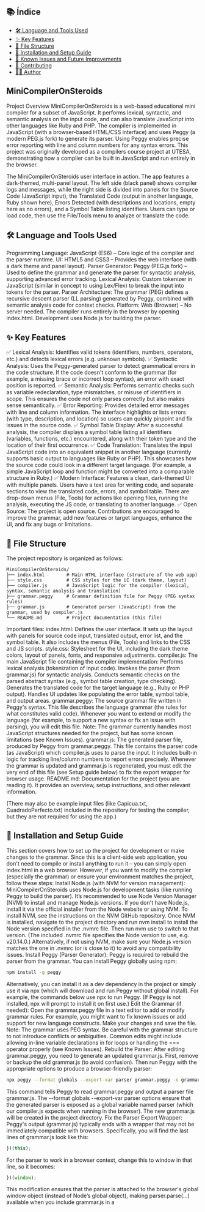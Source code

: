 
## 📚 Índice

- [🛠️ Language and Tools Used](#️-language-and-tools-used)
- [✨ Key Features](#-key-features)
- [📂 File Structure](#-file-structure)
- [🔧 Installation and Setup Guide](#-installation-and-setup-guide)
- [🚧 Known Issues and Future Improvements](#-known-issues-and-future-improvements)
- [🤝 Contributing](#-contributing)
- [👨‍💻 Author](#-author)

## MiniCompilerOnSteroids	
Project Overview
MiniCompilerOnSteroids is a web-based educational mini compiler for a subset of JavaScript. It performs lexical, syntactic, and semantic analysis on the input code, and can also translate JavaScript into other languages like Ruby and PHP. The compiler is implemented in JavaScript (with a browser-based HTML/CSS interface) and uses Peggy (a modern PEG.js fork) to generate its parser. Using Peggy enables precise error reporting with line and column numbers for any syntax errors. This project was originally developed as a compilers course project at UTESA, demonstrating how a compiler can be built in JavaScript and run entirely in the browser.    
  
  
The MiniCompilerOnSteroids user interface in action. The app features a dark-themed, multi-panel layout. The left side (black panel) shows compiler logs and messages, while the right side is divided into panels for the Source Code (JavaScript input), the Translated Code (output in another language, Ruby shown here), Errors Detected (with descriptions and locations, empty here as no errors), and a Symbol Table listing identifiers. Users can type or load code, then use the File/Tools menu to analyze or translate the code.
## 🛠️ Language and Tools Used
Programming Language: JavaScript (ES6) – Core logic of the compiler and the parser runtime.
UI: HTML5 and CSS3 – Provides the web interface (with a dark theme and panel layout).
Parser Generator: Peggy (PEG.js fork) – Used to define the grammar and generate the parser for syntactic analysis, supporting advanced error tracking.
Lexical Analysis: Custom tokenizer in JavaScript (similar in concept to using Lex/Flex) to break the input into tokens for the parser.
Parser Architecture: The grammar (PEG) defines a recursive descent parser (LL parsing) generated by Peggy, combined with semantic analysis code for context checks.
Platform: Web (Browser) – No server needed. The compiler runs entirely in the browser by opening index.html. Development uses Node.js for building the parser.
## ✨ Key Features
✅ Lexical Analysis: Identifies valid tokens (identifiers, numbers, operators, etc.) and detects lexical errors (e.g. unknown symbols).
✅ Syntactic Analysis: Uses the Peggy-generated parser to detect grammatical errors in the code structure. If the code doesn't conform to the grammar (for example, a missing brace or incorrect loop syntax), an error with exact position is reported.
✅ Semantic Analysis: Performs semantic checks such as variable redeclaration, type mismatches, or misuse of identifiers in scope. This ensures the code not only parses correctly but also makes sense semantically.
✅ Error Reporting: Provides detailed error messages with line and column information. The interface highlights or lists errors (with type, description, and location) so users can quickly pinpoint and fix issues in the source code.
✅ Symbol Table Display: After a successful analysis, the compiler displays a symbol table listing all identifiers (variables, functions, etc.) encountered, along with their token type and the location of their first occurrence.
✅ Code Translation: Translates the input JavaScript code into an equivalent snippet in another language (currently supports basic output to languages like Ruby or PHP). This showcases how the source code could look in a different target language. (For example, a simple JavaScript loop and function might be converted into a comparable structure in Ruby.)
✅ Modern Interface: Features a clean, dark-themed UI with multiple panels. Users have a text area for writing code, and separate sections to view the translated code, errors, and symbol table. There are drop-down menus (File, Tools) for actions like opening files, running the analysis, executing the JS code, or translating to another language.
✅ Open Source: The project is open source. Contributions are encouraged to improve the grammar, add new features or target languages, enhance the UI, and fix any bugs or limitations.

## 📂 File Structure
The project repository is organized as follows:  
  
  ```plaintext
MiniCompilerOnSteroids/
├── index.html        # Main HTML interface (structure of the web app)
├── style.css         # CSS styles for the UI (dark theme, layout)
├── compiler.js       # JavaScript logic for the compiler (lexical, syntax, semantic analysis and translation)
├── grammar.peggy     # Grammar definition file for Peggy (PEG syntax rules)
├── grammar.js        # Generated parser (JavaScript) from the grammar, used by compiler.js
└── README.md         # Project documentation (this file)
 ```
 
Important files:
index.html: Defines the user interface. It sets up the layout with panels for source code input, translated output, error list, and the symbol table. It also includes the menus (File, Tools) and links to the CSS and JS scripts.
style.css: Stylesheet for the UI, including the dark theme colors, layout of panels, fonts, and responsive adjustments.
compiler.js: The main JavaScript file containing the compiler implementation:
Performs lexical analysis (tokenization of input code).
Invokes the parser (from grammar.js) for syntactic analysis.
Conducts semantic checks on the parsed abstract syntax (e.g., symbol table creation, type checking).
Generates the translated code for the target language (e.g., Ruby or PHP output).
Handles UI updates like populating the error table, symbol table, and output areas.
grammar.peggy: The source grammar file written in Peggy's syntax. This file describes the language grammar (the rules for what constitutes valid code). Whenever you want to extend or modify the language (for example, to support a new syntax or fix an issue with parsing), you will edit this file. Note: The grammar currently handles most JavaScript structures needed for the project, but has some known limitations (see Known Issues).
grammar.js: The generated parser file, produced by Peggy from grammar.peggy. This file contains the parser code (as JavaScript) which compiler.js uses to parse the input. It includes built-in logic for tracking line/column numbers to report errors precisely. Whenever the grammar is updated and grammar.js is regenerated, you must edit the very end of this file (see Setup guide below) to fix the export wrapper for browser usage.
README.md: Documentation for the project (you are reading it). It provides an overview, setup instructions, and other relevant information.


(There may also be example input files (like Capicua.txt, CuadradoPerfecto.txt) included in the repository for testing the compiler, but they are not required for using the app.)  

## 🔧 Installation and Setup Guide
This section covers how to set up the project for development or make changes to the grammar. Since this is a client-side web application, you don't need to compile or install anything to run it – you can simply open index.html in a web browser. However, if you want to modify the compiler (especially the grammar) or ensure your environment matches the project, follow these steps:
Install Node.js (with NVM for version management):
MiniCompilerOnSteroids uses Node.js for development tasks (like running Peggy to build the parser). It’s recommended to use Node Version Manager (NVM) to install and manage Node.js versions.
If you don't have Node.js, install it via the official installer from the Node website or using NVM. To install NVM, see the instructions on the NVM GitHub repository.
Once NVM is installed, navigate to the project directory and run nvm install to install the Node version specified in the .nvmrc file. Then run nvm use to switch to that version. (The included .nvmrc file specifies the Node version to use, e.g. v20.14.0.)
Alternatively, if not using NVM, make sure your Node.js version matches the one in .nvmrc (or is close to it) to avoid any compatibility issues.
Install Peggy (Parser Generator):
Peggy is required to rebuild the parser from the grammar. You can install Peggy globally using npm:

```bash
npm install -g peggy
```

Alternatively, you can install it as a dev dependency in the project or simply use it via npx (which will download and run Peggy without global install). For example, the commands below use npx to run Peggy. (If Peggy is not installed, npx will prompt to install it on first use.)
Edit the Grammar (if needed):
Open the grammar.peggy file in a text editor to add or modify grammar rules. For example, you might want to fix known issues or add support for new language constructs. Make your changes and save the file.
Note: The grammar uses PEG syntax. Be careful with the grammar structure to not introduce conflicts or ambiguities. Common edits might include allowing in-line variable declarations in for loops or handling the === operator properly (see Known Issues).
Rebuild the Parser:
After editing grammar.peggy, you need to generate an updated grammar.js. First, remove or backup the old grammar.js (to avoid confusion). Then run Peggy with the appropriate options to produce a browser-friendly parser:

```bash
npx peggy --format globals --export-var parser grammar.peggy -o grammar.js

```

This command tells Peggy to read grammar.peggy and output a parser file grammar.js. The --format globals --export-var parser options ensure that the generated parser is exposed as a global variable named parser (which our compiler.js expects when running in the browser). The new grammar.js will be created in the project directory.
Fix the Parser Export Wrapper:
Peggy's output (grammar.js) typically ends with a wrapper that may not be immediately compatible with browsers. Specifically, you will find the last lines of grammar.js look like this:


```js
})(this);
```


For the parser to work in a browser context, change this to window in that line, so it becomes:


```js
})(window);
```



This modification ensures that the parser is attached to the browser's global window object (instead of Node’s global object), making parser.parse(...) available when you include grammar.js in a <script> tag. If you skip this step, you might get an error that parser is not defined in the browser.
Run the Compiler:
Now you're ready to use the mini compiler. Open the index.html file in your web browser (just double-click it or use a live server extension if you prefer). You should see the MiniCompilerOnSteroids interface. Write or paste some JavaScript code in the Código Fuente (Source Code) panel on the left. Then click the Tools → Analizar (Analyze) button to perform lexical/syntax/semantic analysis. Any errors will appear in the Errors panel, and the Symbol Table will list identifiers. You can also directly run the code with Ejecutar JavaScript (Execute JS) or translate it with Traducir a Ruby (Translate to Ruby) – the result will appear in the Código Destino panel. Use the File menu to save or load code as needed. No additional setup is required for running the compiler beyond opening the HTML file.

## 🚧 Known Issues and Future Improvements
As this project is a work in progress, there are some known limitations and planned enhancements:

For-Loop Variable Declarations: The grammar currently does not support declaring a loop variable directly inside a for loop initialization 
```
(e.g., for (let i = 0; i < 10; i++)) 
```


As a workaround, the example code declares i outside the loop. Improving the grammar to allow in-loop declarations is a planned update.
Triple Equals (===): There is a known issue with parsing the strict equality operator ===. The current grammar might not handle it correctly in all cases. This will be addressed in a future version so that strict equality comparisons are parsed without errors.

``` js
let a = 1;
let b = 10;
let result = 0;

if (a===b) { //error here in the comparison
// Some code...
}
```

Error Recovery: While the compiler provides detailed error messages, it does not attempt to recover from an error and continue parsing the rest of the input. Enhancing the parser for better error recovery (allowing multiple errors to be reported in one go) and clearer messaging is an area for improvement.
Expanded Language Features: The project currently supports a core subset of JavaScript. Future plans include adding support for more JavaScript constructs (such as more complex expressions, additional statement types, or object-oriented features) and optimizing the generated code for target languages. There is also interest in expanding the translation capability to other languages (for example, improving the Ruby output and possibly adding another target like Python or Go).
## 🤝 Contributing
Contributions to MiniCompilerOnSteroids are welcome and encouraged! If you have ideas to improve the parser, add new features, fix bugs, or enhance the user interface, feel free to get involved:
Fork the Repository: Start by forking the project repository to your own GitHub account and cloning it locally.
Create a Branch: Make a new branch for your feature or fix.
Implement and Test: Do your changes. If you modify the grammar or compiler logic, test with various input code to ensure everything works (and rebuild the parser if the grammar changed).
Submit a Pull Request: Push your branch to GitHub and open a pull request with a clear description of your changes. Discuss with maintainers (if any) to refine the contribution if needed.
Report Issues: If you're not ready to code, you can still help by reporting any issues or suggesting enhancements by opening issues on the repository.
Please ensure your contributions align with the project's goals and that you test thoroughly. All contributions, big or small, are appreciated. Together, we can make this mini compiler more powerful and robust!  

## 👨‍💻 Author
```
Name: Félix José Blanco Cabrera
Student ID: 1-17-1693
Course: Compilers (University UTESA)
Professor: Ivan Mendoza
University: Universidad Tecnológica de Santiago (UTESA), Dominican Republic  

*************************|
Code for fun, by Félix.  |  
*************************|
**************************
```